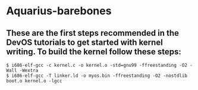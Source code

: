 # Aquarius-barebones

## These are the first steps recommended in the DevOS tutorials to get started with kernel writing. To build the kernel follow these steps:
```$ i686-elf-as boot.s -o boot.o
$ i686-elf-gcc -c kernel.c -o kernel.o -std=gnu99 -ffreestanding -O2 -Wall -Wextra
$ i686-elf-gcc -T linker.ld -o myos.bin -ffreestanding -O2 -nostdlib boot.o kernel.o -lgcc
```
